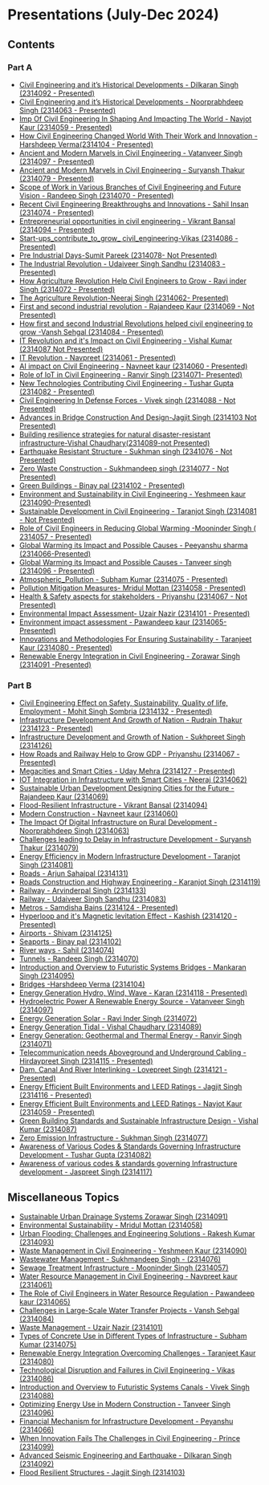 # Presentations (July-Dec 2024)

## Contents

### Part A

- [Civil Engineering and it’s Historical Developments - Dilkaran Singh (2314092 - Presented)](Part-A/1_Civil_Engineering_And_Historical_Development-Dilkaran_Singh(2314092).pdf)
- [Civil Engineering and it’s Historical Developments - Noorprabhdeep Singh (2314063 - Presented)](Part-A/2_Civil_Engineering_And_Historical_Development-Noorprabhdeep_Singh(2314063).pdf)
- [Imp Of Civil Engineering In Shaping And Impacting The World - Navjot Kaur (2314059 - Presented)](Part-A/3_Imp_Of_Civil_Engineering_In_Shaping_And_Impacting_The_World-Navjot_Kaur(2314059).pdf)
- [How Civil Engineering Changed World With Their Work and Innovation - Harshdeep Verma(2314104 - Presented)](Part-A/4_How_Civil_Engineering_Changed_World_With_Their_Work_and_Innovation-Harshdeep_Verma(2314104).pdf)
- [Ancient and Modern Marvels in Civil Engineering - Vatanveer Singh (2314097 - Presented)](Part-A/5_Ancient_and_Modern_Marvels_in_Civil_Engineering-Vatanveer_Singh(2314097).pdf)
- [Ancient and Modern Marvels in Civil Engineering - Suryansh Thakur (2314079 - Presented)](Part-A/6_The_Ancient_And_Modern_Marvels_And_Wonders_Of_Civil_Engineering-Suryansh_Thakur(2314079).pdf)
- [Scope of Work in Various Branches of Civil Engineering and Future Vision - Randeep Singh (2314070 - Presented)](Part-A/7_Scope_of_work_involved_in_various_branches_of_civil_enineering_and_future_vision-Randeep_Singh(2314070).pdf)
- [Recent Civil Engineering Breakthroughs and Innovations - Sahil Insan (2314074 - Presented)](Part-A/8_Recent_Civil_Engineering_Breakthrough_and_innovation-Sahil_Insan(2314074).pdf)
- [Entrepreneurial opportunities in civil engineering - Vikrant Bansal (2314094 - Presented)](Part-A/9_Entrepreneurial_Opportunities_Vikrant_Bansal(2314094).pdf)
- [Start-ups_contribute_to_grow_ civil_engineering-Vikas (2314086 - Presented)](Part-A/10_Start-ups_contribute_to_grow_civil_engineering-Vikas(2314086).pdf)
- [Pre Industrial Days-Sumit Pareek (2314078- Not Presented)](Part-A/11_Pre_Indusrial_Days-Sumit_Pareek(2314078).pdf)
- [The Industrial Revolution - Udaiveer Singh Sandhu (2314083 -  Presented)](Part-A/12_The_Industrial_revolution-Udaiveer_Singh_Sandhu(2314083).pdf)
- [How Agriculture Revolution Help Civil Engineers to Grow - Ravi inder Singh (2314072 - Presented)](Part-A/13_How_Agriculture_Revolution_Help_Civil_Engineering_To_Grow-Ravi_inder_Singh(2314072).pdf)
- [The Agriculture Revolution-Neeraj Singh (2314062- Presented)](Part-A/14_The_Agriculture_Revolution-Neeraj_Singh(2314062).pdf)
- [First and second industrial revolution - Rajandeep Kaur (2314069 - Not Presented)](Part-A/16_First_and_second_industrial_revolution-Rajandeep_kaur(2314069).pdf)
- [How first and second Industrial Revolutions helped civil engineering to grow -Vansh Sehgal (2314084 -  Presented)](Part-A/15_How_first_and_second_industrial_revolution_help_the_civil_engineers_to_grow-Vansh_Sehgal(2314084).pdf)
- [IT Revolution and it's Impact on Civil Engineering - Vishal Kumar (2314087  Not Presented)](Part-A/17_IT_Revolution_and_it's_impact_on_civil_engineering-Vishal_Kumar(2314087).pdf)
- [IT Revolution - Navpreet (2314061 - Presented)](Part-A/18_IT_revolution-Navpreet(2314061).pdf)
- [AI impact on Civil Engineering - Navneet kaur (2314060 - Presented)](Part-A/19_AI_in_Civil_Engineering-Navneet_kaur_(2314060).pdf)
- [Role of IoT in Civil Engineering - Ranvir Singh (2314071- Presented)](Part-A/20_Role_Of_IoT_In_Civil_Engineering-Ranvir_Singh(2314071).pdf)
- [New Technologies Contributing Civil Engineering - Tushar Gupta (2314082 - Presented)](Part-A/21_New_Technologies_Contributing_Civil_Engineering-Tushar_Gupta(2314082).pdf)
- [Civil Engineering In Defense Forces - Vivek singh (2314088 - Not Presented)](Part-A/22_Civil_Engineering_In_Defense_Forces-Vivek_singh(2314088).pdf)
- [Advances in Bridge Construction And Design-Jagjit Singh (2314103 Not Presented)](Part-A/23_Advances_in_bridge_construction_and_design-Jagjit_Singh(2314103).pdf)
- [Building resilience strategies for natural disaster-resistant infrastructure-Vishal Chaudhary(2314089-not Presented)](Part-A/24_Building_resilence_strategies_for_natural_disaster_resistant_infrastructure-Vishal_Chaudhary(2314089).pdf)
- [Earthquake Resistant Structure - Sukhman singh (2341076 - Not Presented)](Part-A/25_Earthquake_Resistant_Structure-Sukhman_singh(2341076).pdf)
- [Zero Waste Construction - Sukhmandeep singh (2314077 -  Not Presented)](Part-A/26_Zero_Waste_Construction-Sukhman_singh_(2341076).pdf)
- [Green Buildings - Binay pal (2314102 - Presented)](Part-A/27_green_building-Binay_pal(2314102).pdf)
- [Environment and Sustainability in Civil Engineering - Yeshmeen kaur (2314090-Presented)](Part-A/28_Environment_and_Sustainability_in_Civil_Engineering-Yeshmeen_kaur(2314090).pdf)
- [Sustainable Development in Civil Engineering - Taranjot Singh  (2314081 -  Not Presented)](Part-A/29_sustainable_development_in_Civil_Engineering-Taranjot_Singh(2314081).pdf)
- [Role of Civil Engineers in Reducing Global Warming -Mooninder Singh ( 2314057 - Presented) ](Part-A/30_Role_of_Civil_Engineers_in_Reducing_Global_Warming-Mooninder_Singh(2314057).pdf)
- [Global Warming its Impact and Possible Causes - Peeyanshu sharma (2314066-Presented)](Part-A/31_Global_warming_and_its_impact_and_causes-peeyanshu_sharma(2314066).pdf)
- [Global Warming its Impact and Possible Causes - Tanveer singh (2314096 - Presented)](Part-A/32_Global_Warming_it's_effect_and_causes-Tanveer_singh(2314096).pdf)
- [Atmospheric_Pollution - Subham Kumar (2314075 - Presented)](Part-A/33_Atmospheric_Pollution-Subham_Kumar_(2314075).pdf)
- [Pollution Mitigation Measures- Mridul Mottan (2314058 - Presented)](Part-A/34_Pollution_Mitigation_Measures-Mridul_Mottan(2314058).pdf)
- [Health & Safety aspects for stakeholders - Priyanshu (2314067 - Not Presented)](Part-A/35_Health_&_Safety_aspect_for_stakeholders-Priyanshu(2314067).pdf)
- [Environmental Impact Assessment- Uzair Nazir (2314101 - Presented)](Part-A/36_Environmental_Impact_Assessment-Uzair_Nazir(2314101).pdf)
- [Environment impact assessment - Pawandeep kaur (2314065- Presented)](Part-A/37_Environmental_Impact_Assessment-Pawandeep_kaur(2314065).pdf)
- [Innovations and Methodologies For Ensuring Sustainability - Taranjeet Kaur (2314080 - Presented)](Part-A/38_Innovations_and_Methodologies_For_Ensuring_Sustainability-Taranjeet_Kaur(2314080).pdf)
- [Renewable Energy Integration in Civil Engineering - Zorawar Singh (2314091 -Presented)](Part-A/39_Renewable_Energy_Integration_in_Civil_Engineering-Zorawar_Singh(2314091).pdf)

### Part B

- [Civil Engineering Effect on Safety, Sustainability, Quality of life, Employment - Mohit Singh Sombria (2314132 - Presented)](Part-B/50_Civil_Engineering_Effect_on_Safety_Sustainability_Quality_of_life_Employment_Mohit_Singh_Sombria_(2314132).pdf)
- [Infrastructure Development And Growth of Nation - Rudrain Thakur (2314123 - Presented)](Part-B/1_Infrastructure_Development_And_Growth_of_Nation_Rudrain_Thakur_(2314123).pdf)
- [Infrastructure Development and Growth of Nation - Sukhpreet Singh (2314126)](Part-B/2_Infrastructure_Development_and_Growth_of_Nation_Sukhpreet_Singh_(2314126).pdf)
- [How Roads and Railway Help to Grow GDP - Priyanshu (2314067 - Presented)](Part-B/3_How_Roads_and_Railway_Help_to_Grow_GDP_Priyanshu_(2314067).pdf)
- [Megacities and Smart Cities - Uday Mehra (2314127 - Presented)](Part-B/4_Megacities_and_Smart_Cities_Uday_Mehra_(2314127).pdf)
- [IOT Integration in Infrastructure with Smart Cities - Neeraj (2314062)](Part-B/5_Introduction_and_Overview_to_Futuristic_Systems_IOT_Integration_in_Infrastructure_with_Smart_Cities_Neeraj_(2314062).pdf)
- [Sustainable Urban Development Designing Cities for the Future - Rajandeep Kaur (2314069)](Part-B/6_Sustainable_Urban_Development_Designing_Cities_for_the_Future_Rajandeep_kaur_(2314069).pdf)
- [Flood-Resilient Infrastructure  - Vikrant Bansal (2314094)](Part-B/7_Flood_Resilient_Infrastructure_Vikrant_Bansal_(2314094).pdf)
- [Modern Construction - Navneet kaur (2314060)](Part-B/8_Modern_Construction_Navneet_kaur_(2314060).pdf)
- [The Impact Of Digital Infrastructure on Rural Development - Noorprabhdeep Singh (2314063)](Part-B/9_The_Impact_Of_Digital_Infrastructure_on_Rural_Development_Noorprabhdeep_Singh_(2314063).pdf)
- [Challenges leading to Delay in Infrastructure Development - Suryansh Thakur (2314079)](Part-B/10_Challenges_leading_to_Delay_in_Infrastructure_Development_Suryansh_Thakur_(2314079).pdf)
- [Energy Efficiency in Modern Infrastructure Development -  Taranjot Singh (2314081)](Part-B/11_Energy_Efficiency_in_Modern_Infrastructure_Development_Taranjot_Singh_(2314081).pdf)
- [Roads - Arjun Sahajpal (2314131)](Part-B/12_Introduction_and_Overview_to_Futuristic_Systems_Roads_Arjun_Sahajpal_(2314131).pdf)
- [Roads Construction and Highway Engineering - Karanjot Singh (2314119)](Part-B/13_Introduction_and_Overview_to_Futuristic_Systems_Roads_Construction_and_Highway_Engineering_Karanjot_Singh_(2314119).pdf)
- [Railway - Arvinderpal Singh (2314133)](Part-B/14_Introduction_and_Overview_to_Futuristic_Systems_Railway_Arvinderpal_Singh_(2314133).pdf)
- [Railway - Udaiveer Singh Sandhu (2314083) ](Part-B/15_Railway_Udaiveer_Singh_Sandhu_(2314083).pdf)
- [Metros - Samdisha Bains (2314124 - Presented)](Part-B/16_Metros_Samdisha_Bains_(2314124).pdf)
- [Hyperloop and it's  Magnetic levitation Effect - Kashish (2314120 - Presented)](Part-B/17_Hyperloop_and_it's_Magnetic_levitation_Effect_Kashish_(2314120).pdf)
- [Airports - Shivam (2314125)](Part-B/18_Introduction_and_Overview_to_Futuristic_Systems_Airports_Shivam_(2314125).pdf)
- [Seaports - Binay pal (2314102)](Part-B/19_Introduction_and_Overview_to_Futuristic_Systems_Seaports_Binay_pal_(2314102).pdf)
- [River ways - Sahil (2314074)](Part-B/20_River_ways_Sahil_(2314074).pdf)
- [Tunnels - Randeep Singh (2314070)](Part-B/21_Tunnels_Randeep_Singh_(2314070).pdf)
- [Introduction and Overview to Futuristic Systems Bridges - Mankaran Singh (2314095)](Part-B/22_Bridges_and_Tunnels_Mankaran_Singh_(2314095).pdf)
- [Bridges -Harshdeep Verma (2314104)](Part-B/23_Bridges_Harshdeep_Verma_(2314104).pdf)
- [Energy Generation Hydro, Wind, Wave - Karan (2314118 - Presented)](Part-B/24_Energy_Generation_By_Hydro_Wind_and_Wave_Karan_(2314118).pdf)
- [Hydroelectric Power A Renewable Energy Source - Vatanveer Singh (2314097)](Part-B/25_A_Renewable_Energy_Source_Vatanveer_Singh_(2314097).pdf)
- [Energy Generation Solar - Ravi Inder Singh (2314072)](Part-B/26_Energy_Generation_Solar_Ravi_Inder_Singh_(2314072).pdf)
- [Energy Generation Tidal - Vishal Chaudhary (2314089)](Part-B/27_Energy_Generation_Tidal_Vishal_Chaudhary_(2314089).pdf)
- [Energy Generation: Geothermal and Thermal Energy - Ranvir Singh (2314071)
](Part-B/28_Geothermal_and_Thermal_Energy_Ranvir_Singh_(2314071).pdf)
- [Telecommunication needs Aboveground and Underground Cabling - Hirdaypreet Singh (2314115 - Presented)](Part-B/29_Aboveground_and_Underground_Cabelling_Hirdaypreet_Singh_(2314115).pdf)
- [Dam, Canal And River Interlinking - Lovepreet Singh (2314121 - Presented)](Part-B/30_Dam_Canal_And_River_Interlinking_Lovepreet_Singh_(2314121).pdf)
- [Energy Efficient Built Environments and LEED Ratings - Jagjit Singh (2314116 - Presented)](Part-B/31_Energy_Efficient_Built_Environments_and_LEED_Ratings_Jagjit_Singh_(2314116).pdf)
- [Energy Efficient Built Environments and LEED Ratings - Navjot Kaur (2314059 - Presented)](Part-B/32_Energy_Efficient_Built_Environments_and_LEED_Ratings_Navjot_Kaur_(2314059).pdf)
- [Green Building Standards and Sustainable Infrastructure Design - Vishal Kumar (2314087)](Part-B/33_Green_Building_Standards_and_Sustainable_Infrastructure_Design_Vishal_Kumar_(2314087).pdf)
- [Zero Emission Infrastructure - Sukhman Singh (2314077)](Part-B/34_Zero_Emission_Infrastructure_Sukhman_Singh_(2314077).pdf)
- [Awareness of Various Codes & Standards Governing Infrastructure Development - Tushar Gupta (2314082)](Part-B/35_Awareness_of_Various_Codes_&_Standards_Governing_Infrastructure_Development_Tushar_Gupta_(2314082).pdf)
- [Awareness of various codes & standards governing Infrastructure development - Jaspreet Singh (2314117)](Part-B/36_Awareness_of_Various_Codes_&_Standards_Governing_Infrastructure_Development_Jaspreet_Singh_(2314117).pdf)
  
## Miscellaneous Topics 

- [Sustainable Urban Drainage Systems Zorawar Singh (2314091)](Part-B/37_Sustainable_Urban_Drainage_Systems_Zorawar_Singh_(2314091).pdf)
- [Environmental Sustainability - Mridul Mottan (2314058)](Part-B/38_Environmental_Sustainability_&_Energy_Generation_Mridul_Mottan_(2314058).pdf)
- [Urban Flooding: Challenges and Engineering Solutions - Rakesh Kumar (2314093)](Part-B/39_Urban_Flooding_:_Challenges_and_Engineering_Solutions_Rakesh_Kumar_(2314093).pdf)
- [Waste Management in Civil Engineering - Yeshmeen Kaur (2314090)](Part-B/40_Waste_Management_in_Civil_Engineering_Yeshmeen_Kaur_(2314091).pdf)
- [Wastewater Management - Sukhmandeep Singh - (2314076)](Part-B/41_Wastewater_Managment_Sukhmandeep_Singh_(2314076).pdf)
- [Sewage Treatment Infrastructure - Mooninder Singh (2314057)](Part-B/42_Sewage_Treatment_Infrastructure_Mooninder_Singh_(2314057).pdf)
- [Water Resource Management in Civil Engineering - Navpreet kaur (2314061)](Part-B/43_Water_Resource_Management_in_Civil_Engineering_Navpreet_kaur_(2314061).pdf)
- [The Role of Civil Engineers in Water Resource Regulation - Pawandeep kaur (2314065)](Part-B/44_The_Role_of_Civil_Engineers_in_Water_Resource_Regulation_Pawandeep_kaur_(2314065).pdf)
- [Challenges in Large-Scale Water Transfer Projects - Vansh Sehgal (2314084)](Part-B/45_Challenges_in_Large_Scale_Water_Transfer_Projects_Vansh_Sehgal_(2314084).pdf)
- [Waste Management - Uzair Nazir (2314101)](Part-B/46_Waste_Management_Uzair_Nazir_(2314101).pdf)
- [Types of Concrete Use in Different Types of Infrastructure - Subham Kumar (2314075)](Part-B/47_Types_of_Concrete_Use_in_Different_Types_of_Infrastructure_Subham_Kumar_(2314075).pdf)
- [Renewable Energy Integration Overcoming Challenges - Taranjeet Kaur (2314080)](Part-B/48_Renewable_Energy_Intigration_Challenges_Taranjeet_Kaur_(2314080).pdf)
- [Technological Disruption and Failures in Civil Engineering - Vikas (2314086)](Part-B/49_Technological_Disruption_and_Failures_in_Civil_Engineering_Vikas_(2314086).pdf)
- [Introduction and Overview to Futuristic Systems Canals - Vivek Singh (2314088)](Part-B/51_Introduction_and_Overview_to_Futuristic_Systems_Canals_Vivek_Singh_(2314088).pdf)
- [Optimizing Energy Use in Modern Construction - Tanveer Singh (2314096)](Part-B/52_Optimizing_Energy_Use_in_Modern_Construction_Tanveer_Singh_(2314096).pdf)
- [Financial Mechanism for Infrastructure Development - Peyanshu (2314066)](Part-B/53_Financial_Mechanism_for_Infrastructure_Development_Peyanshu_(2314066).pdf)
- [When Innovation Fails The Challenges in Civil Engineering - Prince (2314099)](Part-B/54_When_Innovation_Fails_The_Challenges_in_Civil_Engineering_Prince_(2314099).pdf)
- [Advanced Seismic Engineering and Earthquake - Dilkaran Singh (2314092)](Part-B/55_Advanced_Seismic_Engineering_and_Earthquake_Dilkaran_Singh_(2314092).pdf)
- [Flood Resilient Structures - Jagjit Singh (2314103)](Part-B/56_Flood_Resilient_Structures_Jagjit_Singh_(2314103).pdf)
